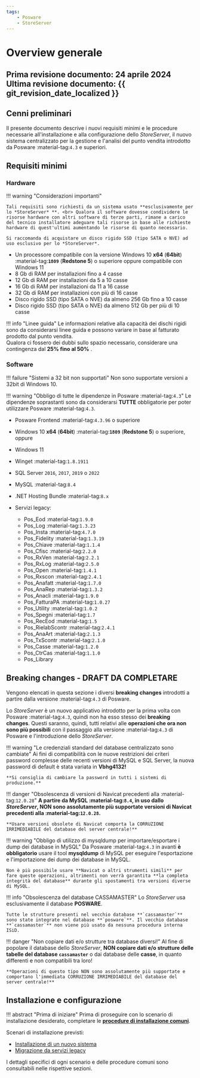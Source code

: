 ```yaml
---
tags:
    - Posware
    - StoreServer
---
```


# Overview generale

**Prima revisione documento: 24 aprile 2024** <br>
**Ultima revisione documento: {{ git_revision_date_localized }}**
---

## Cenni preliminari
Il presente documento descrive i nuovi requisiti minimi e le procedure necessarie all'installazione e alla configurazione dello *StoreServer*, il nuovo sistema centralizzato per la gestione e l'analisi del punto vendita introdotto da Posware :material-tag:`4.3` e superiori.

## Requisiti minimi
### Hardware
!!! warning "Considerazioni importanti"

    Tali requisiti sono richiesti da un sistema usato **esclusivamente per lo *StoreServer* **. <br> Qualora il software dovesse condividere le risorse hardware con altri software di terze parti, rimane a carico del tecnico installatore adeguare tali risorse in base alle richieste hardware di quest'ultimi aumentando le risorse di quanto necessario. 
    
    Si raccomanda di acquistare un disco rigido SSD (tipo SATA o NVE) ad uso esclusivo per lo *StoreServer*.

- Un processore compatibile con la versione Windows 10 **x64** (**64bit**) :material-tag:**`1809`** (**Redstone 5**) o superiore oppure compatibile con Windows 11
- 8 Gb di RAM per installazioni fino a 4 casse
- 12 Gb di RAM per installazioni da 5 a 10 casse
- 16 Gb di RAM per installazioni da 11 a 16 casse
- 32 Gb di RAM per installazioni con più di 16 casse
- Disco rigido SSD (tipo SATA o NVE) da almeno 256 Gb fino a 10 casse
- Disco rigido SSD (tipo SATA o NVE) da almeno 512 Gb per più di 10 casse

!!! info "Linee guida"
    Le informazioni relative alla capacità dei dischi rigidi sono da considerarsi linee guida e possono variare in base al fatturato prodotto dal punto vendita. <br> Qualora ci fossero dei dubbi sullo spazio necessario, considerare una contingenza dal **25% fino al 50%** .

### Software
!!! failure "Sistemi a 32 bit non supportati"
    Non sono supportate versioni a 32bit di Windows 10.

!!! warning "Obbligo di tutte le dipendenze in Posware :material-tag:`4.3`"
    Le dipendenze soprastanti sono da considerarsi **TUTTE** obbligatorie per poter utilizzare Posware :material-tag:`4.3`.
    
- Posware Frontend :material-tag:`4.3.96` o superiore
- Windows 10 **x64** (**64bit**) :material-tag:**`1809`** (**Redstone 5**) o superiore, oppure
- Windows 11
- Winget :material-tag:`1.8.1911`
- SQL Server `2016`, `2017`, `2019` o `2022`
- MySQL :material-tag:`8.4`
- .NET Hosting Bundle :material-tag:`8.x`
- Servizi legacy:
    
    - Pos_Eod :material-tag:`1.9.0`
    - Pos_Log :material-tag:`1.3.23`
    - Pos_Insta :material-tag:`4.7.0`
    - Pos_Fidelity :material-tag:`1.3.19`
    - Pos_Chiave :material-tag:`1.1.4`
    - Pos_Cfisc :material-tag:`2.2.0`
    - Pos_RxVen :material-tag:`2.2.1`
    - Pos_RxLog :material-tag:`2.5.0`
    - Pos_Open :material-tag:`1.4.1`
    - Pos_Rxscon :material-tag:`2.4.1`
    - Pos_Anafatt :material-tag:`1.7.0`
    - Pos_AnaRep :material-tag:`1.3.2`
    - Pos_Anacli :material-tag:`1.9.0`
    - Pos_FatturaPA :material-tag:`1.0.27`
    - Pos_Utility :material-tag:`1.0.2`
    - Pos_Spegni :material-tag:`1.7`
    - Pos_RecEod :material-tag:`1.5`
    - Pos_RielabScontr :material-tag:`2.4.1`
    - Pos_AnaArt :material-tag:`2.1.3`
    - Pos_TxScontr :material-tag:`2.1.0`
    - Pos_Casse :material-tag:`1.2.0`
    - Pos_CtrCas :material-tag:`1.1.0`
    - Pos_Library

## Breaking changes - DRAFT DA COMPLETARE
Vengono elencati in questa sezione i diversi **breaking changes** introdotti a partire dalla versione :material-tag:`4.3` di Posware.

Lo *StoreServer* è un nuovo applicativo introdotto per la prima volta con Posware :material-tag:`4.3`, quindi non ha esso stesso dei **breaking changes**. Questi saranno, quindi, tutti relativi alle **operazioni che ora non sono più possibili** con il passaggio alla versione :material-tag:`4.3` di Posware e l'introduzione dello *StoreServer*.

!!! warning "Le credenziali standard del database centralizzato sono cambiate"
    Ai fini di compatibilità con le nuove restrizioni dei criteri password complesse delle recenti versioni di MySQL e SQL Server, la nuova password di default è stata variata in **Vbhg4132!**

    **Si consiglia di cambiare la password in tutti i sistemi di produzione.** 

!!! danger "Obsolescenza di versioni di Navicat precedenti alla :material-tag:`12.0.28`"
    **A partire da MySQL :material-tag:`8.4`, in uso dallo *StoreServer*, NON sono assolutamente più supportate versioni di Navicat precedenti alla :material-tag:`12.0.28`.**

    **Usare versioni obsolete di Navicat comporta la CORRUZIONE IRRIMEDIABILE del database del server centrale!**

!!! warning "Obbligo di utilizzo di mysqldump per importare/esportare i dump dei database in MySQL"
    Da Posware :material-tag:`4.3` in avanti **è obbligatorio** usare il tool **mysqldump** di MySQL per eseguire l'esportazione e l'importazione dei dump dei database in MySQL. 

    Non è più possibile usare **Navicat o altri strumenti simili** per fare queste operazioni, altrimenti non verrà garantita **la completa integrità del database** durante gli spostamenti tra versioni diverse di MySQL.

!!! info "Obsolescenza del database CASSAMASTER"
    Lo *StoreServer* usa esclusivamente il database **POSWARE**.

    Tutte le strutture presenti nel vecchio database **`cassamaster`** sono state integrate nel database **`posware`**. Il vecchio database **`cassamaster`** non viene più usato da nessuna procedura interna ISiD.  

!!! danger "Non copiare dati e/o strutture tra database diversi!"
    Al fine di popolare il database dello *StoreServer*, **NON copiare dati e/o strutture delle tabelle del database `cassamaster`** o dai database delle **casse**, in quanto differenti e non compatibili tra loro!
    
    **Operazioni di questo tipo NON sono assolutamente più supportate e comportano l'immediata CORRUZIONE IRRIMEDIABILE del database del server centrale!**

## Installazione e configurazione
!!! abstract "Prima di iniziare"
    Prima di proseguire con lo scenario di installazione desiderato, completare le **[procedure di installazione comuni](./installazione-procedure-comuni.md)**.

Scenari di installazione previsti:

- [Installazione di un nuovo sistema](./installazione-nuovo-storeserver.md)
- [Migrazione da servizi legacy](./migrazione-servizi-legacy.md)


I dettagli specifici di ogni scenario e delle procedure comuni sono consultabili nelle rispettive sezioni.